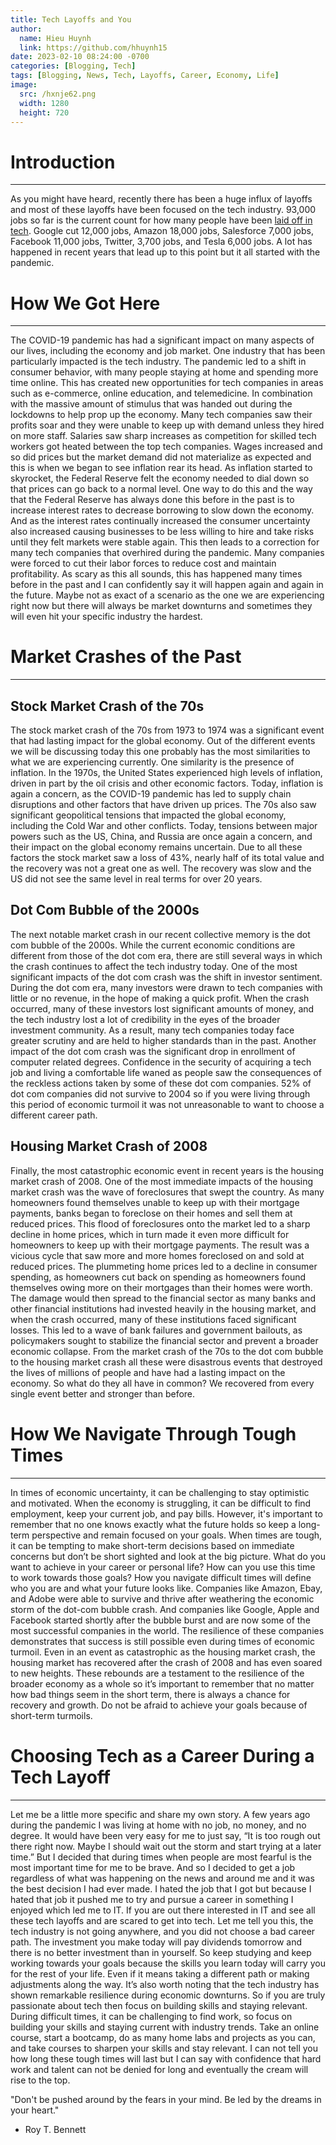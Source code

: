 ```yaml
---
title: Tech Layoffs and You
author:
  name: Hieu Huynh
  link: https://github.com/hhuynh15
date: 2023-02-10 08:24:00 -0700
categories: [Blogging, Tech]
tags: [Blogging, News, Tech, Layoffs, Career, Economy, Life]
image: 
  src: /hxnje62.png
  width: 1280
  height: 720
---
```


# Introduction
---

As you might have heard, recently there has been a huge influx of layoffs and most of these layoffs have been focused on the tech industry. 93,000 jobs so far is the current count for how many people have been [laid off in tech](https://news.crunchbase.com/startups/tech-layoffs). Google cut 12,000 jobs, Amazon 18,000 jobs, Salesforce 7,000 jobs, Facebook 11,000 jobs, Twitter, 3,700 jobs, and Tesla 6,000 jobs. A lot has happened in recent years that lead up to this point but it all started with the pandemic.

# How We Got Here
---

The COVID-19 pandemic has had a significant impact on many aspects of our lives, including the economy and job market. One industry that has been particularly impacted is the tech industry. The pandemic led to a shift in consumer behavior, with many people staying at home and spending more time online. This has created new opportunities for tech companies in areas such as e-commerce, online education, and telemedicine. In combination with the massive amount of stimulus that was handed out during the lockdowns to help prop up the economy. Many tech companies saw their profits soar and they were unable to keep up with demand unless they hired on more staff. Salaries saw sharp increases as competition for skilled tech workers got heated between the top tech companies. Wages increased and so did prices but the market demand did not materialize as expected and this is when we began to see inflation rear its head. As inflation started to skyrocket, the Federal Reserve felt the economy needed to dial down so that prices can go back to a normal level. One way to do this and the way that the Federal Reserve has always done this before in the past is to increase interest rates to decrease borrowing to slow down the economy. And as the interest rates continually increased the consumer uncertainty also increased causing businesses to be less willing to hire and take risks until they felt markets were stable again. This then leads to a correction for many tech companies that overhired during the pandemic. Many companies were forced to cut their labor forces to reduce cost and maintain profitability. As scary as this all sounds, this has happened many times before in the past and I can confidently say it will happen again and again in the future. Maybe not as exact of a scenario as the one we are experiencing right now but there will always be market downturns and sometimes they will even hit your specific industry the hardest.

# Market Crashes of the Past
---

## Stock Market Crash of the 70s

The stock market crash of the 70s from 1973 to 1974 was a significant event that had lasting impact for the global economy. Out of the different events we will be discussing today this one probably has the most similarities to what we are experiencing currently. One similarity is the presence of inflation. In the 1970s, the United States experienced high levels of inflation, driven in part by the oil crisis and other economic factors. Today, inflation is again a concern, as the COVID-19 pandemic has led to supply chain disruptions and other factors that have driven up prices. The 70s also saw significant geopolitical tensions that impacted the global economy, including the Cold War and other conflicts. Today, tensions between major powers such as the US, China, and Russia are once again a concern, and their impact on the global economy remains uncertain. Due to all these factors the stock market saw a loss of 43%, nearly half of its total value and the recovery was not a great one as well. The recovery was slow and the US did not see the same level in real terms for over 20 years.

## Dot Com Bubble of the 2000s

The next notable market crash in our recent collective memory is the dot com bubble of the 2000s. While the current economic conditions are different from those of the dot com era, there are still several ways in which the crash continues to affect the tech industry today. One of the most significant impacts of the dot com crash was the shift in investor sentiment. During the dot com era, many investors were drawn to tech companies with little or no revenue, in the hope of making a quick profit. When the crash occurred, many of these investors lost significant amounts of money, and the tech industry lost a lot of credibility in the eyes of the broader investment community. As a result, many tech companies today face greater scrutiny and are held to higher standards than in the past. Another impact of the dot com crash was the significant drop in enrollment of computer related degrees. Confidence in the security of acquiring a tech job and living a comfortable life waned as people saw the consequences of the reckless actions taken by some of these dot com companies. 52% of dot com companies did not survive to 2004 so if you were living through this period of economic turmoil it was not unreasonable to want to choose a different career path.

## Housing Market Crash of 2008

Finally, the most catastrophic economic event in recent years is the housing market crash of 2008. One of the most immediate impacts of the housing market crash was the wave of foreclosures that swept the country. As many homeowners found themselves unable to keep up with their mortgage payments, banks began to foreclose on their homes and sell them at reduced prices. This flood of foreclosures onto the market led to a sharp decline in home prices, which in turn made it even more difficult for homeowners to keep up with their mortgage payments. The result was a vicious cycle that saw more and more homes foreclosed on and sold at reduced prices. The plummeting home prices led to a decline in consumer spending, as homeowners cut back on spending as homeowners found themselves owing more on their mortgages than their homes were worth. The damage would then spread to the financial sector as many banks and other financial institutions had invested heavily in the housing market, and when the crash occurred, many of these institutions faced significant losses. This led to a wave of bank failures and government bailouts, as policymakers sought to stabilize the financial sector and prevent a broader economic collapse. From the market crash of the 70s to the dot com bubble to the housing market crash all these were disastrous events that destroyed the lives of millions of people and have had a lasting impact on the economy. So what do they all have in common? We recovered from every single event better and stronger than before.

# How We Navigate Through Tough Times
---

In times of economic uncertainty, it can be challenging to stay optimistic and motivated. When the economy is struggling, it can be difficult to find employment, keep your current job, and pay bills. However, it's important to remember that no one knows exactly what the future holds so keep a long-term perspective and remain focused on your goals. When times are tough, it can be tempting to make short-term decisions based on immediate concerns but don’t be short sighted and look at the big picture. What do you want to achieve in your career or personal life? How can you use this time to work towards those goals? How you navigate difficult times will define who you are and what your future looks like. Companies like Amazon, Ebay, and Adobe were able to survive and thrive after weathering the economic storm of the dot-com bubble crash. And companies like Google, Apple and Facebook started shortly after the bubble burst and are now some of the most successful companies in the world. The resilience of these companies demonstrates that success is still possible even during times of economic turmoil. Even in an event as catastrophic as the housing market crash, the housing market has recovered after the crash of 2008 and has even soared to new heights. These rebounds are a testament to the resilience of the broader economy as a whole so it’s important to remember that no matter how bad things seem in the short term, there is always a chance for recovery and growth. Do not be afraid to achieve your goals because of short-term turmoils. 

# Choosing Tech as a Career During a Tech Layoff
---

Let me be a little more specific and share my own story. A few years ago during the pandemic I was living at home with no job, no money, and no degree. It would have been very easy for me to just say, “It is too rough out there right now. Maybe I should wait out the storm and start trying at a later time.” But I decided that during times when people are most fearful is the most important time for me to be brave. And so I decided to get a job regardless of what was happening on the news and around me and it was the best decision I had ever made. I hated the job that I got but because I hated that job it pushed me to try and pursue a career in something I enjoyed which led me to IT. If you are out there interested in IT and see all these tech layoffs and are scared to get into tech. Let me tell you this, the tech industry is not going anywhere, and you did not choose a bad career path. The investment you make today will pay dividends tomorrow and there is no better investment than in yourself. So keep studying and keep working towards your goals because the skills you learn today will carry you for the rest of your life. Even if it means taking a different path or making adjustments along the way. It’s also worth noting that the tech industry has shown remarkable resilience during economic downturns. So if you are truly passionate about tech then focus on building skills and staying relevant. During difficult times, it can be challenging to find work, so focus on building your skills and staying current with industry trends. Take an online course, start a bootcamp, do as many home labs and projects as you can, and take courses to sharpen your skills and stay relevant. I can not tell you how long these tough times will last but I can say with confidence that hard work and talent can not be denied for long and eventually the cream will rise to the top.

"Don't be pushed around by the fears in your mind. Be led by the dreams in your heart." 
- Roy T. Bennett
